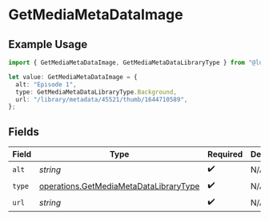 # GetMediaMetaDataImage

## Example Usage

```typescript
import { GetMediaMetaDataImage, GetMediaMetaDataLibraryType } from "@lukehagar/plexjs/sdk/models/operations";

let value: GetMediaMetaDataImage = {
  alt: "Episode 1",
  type: GetMediaMetaDataLibraryType.Background,
  url: "/library/metadata/45521/thumb/1644710589",
};
```

## Fields

| Field                                                                                                   | Type                                                                                                    | Required                                                                                                | Description                                                                                             | Example                                                                                                 |
| ------------------------------------------------------------------------------------------------------- | ------------------------------------------------------------------------------------------------------- | ------------------------------------------------------------------------------------------------------- | ------------------------------------------------------------------------------------------------------- | ------------------------------------------------------------------------------------------------------- |
| `alt`                                                                                                   | *string*                                                                                                | :heavy_check_mark:                                                                                      | N/A                                                                                                     | Episode 1                                                                                               |
| `type`                                                                                                  | [operations.GetMediaMetaDataLibraryType](../../../sdk/models/operations/getmediametadatalibrarytype.md) | :heavy_check_mark:                                                                                      | N/A                                                                                                     | background                                                                                              |
| `url`                                                                                                   | *string*                                                                                                | :heavy_check_mark:                                                                                      | N/A                                                                                                     | /library/metadata/45521/thumb/1644710589                                                                |